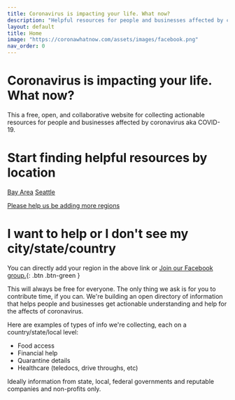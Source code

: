 ```yaml
---
title: Coronavirus is impacting your life. What now?
description: "Helpful resources for people and businesses affected by coronavirus."
layout: default
title: Home
image: "https://coronawhatnow.com/assets/images/facebook.png"
nav_order: 0
---
```

# Coronavirus is impacting your life. What now?
This a free, open, and collaborative website for collecting actionable resources for people and businesses affected by coronavirus aka COVID-19.

# Start finding helpful resources by location
[Bay Area](usa/california/bayarea/bayarea.html)
[Seattle](usa/washington/seattle/seattle.html)

[Please help us be adding more regions](https://docs.google.com/spreadsheets/d/17LbRczDWSedbWfg_SppSpG4wBzaKhZy1R0aeK2komrA/edit?usp=sharing)

# I want to help or I don't see my city/state/country
You can directly add your region in the above link or
[Join our Facebook group.](https://www.facebook.com/groups/coronawhatnow/announcements/){: .btn .btn-green }

This will always be free for everyone. The only thing we ask is for you to contribute time, if you can. We're building an open directory of information that helps people and businesses get actionable understanding and help for the affects of coronavirus.

Here are examples of types of info we're collecting, each on a country/state/local level:
- Food access
- Financial help
- Quarantine details
- Healthcare (teledocs, drive throughs, etc)

Ideally information from state, local, federal governments and reputable companies and non-profits only.
